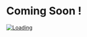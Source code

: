 # Coming Soon !
<a href="https://i.pinimg.com/originals/a2/dc/96/a2dc9668f2cf170fe3efeb263128b0e7.gif"><img src="https://i.pinimg.com/originals/a2/dc/96/a2dc9668f2cf170fe3efeb263128b0e7.gif" title="Loading"/></a>
